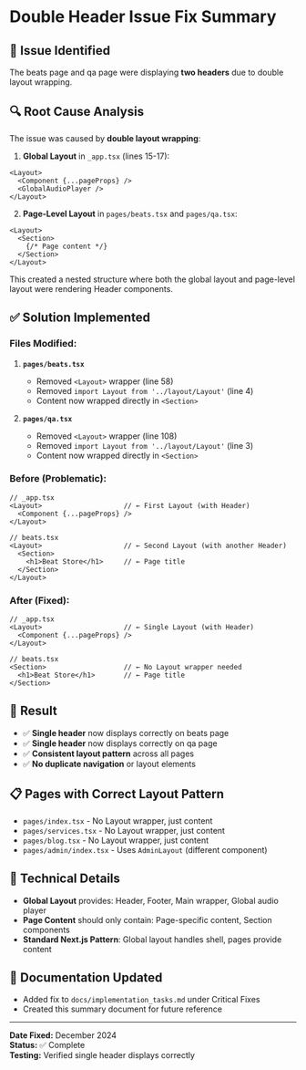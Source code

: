 # Double Header Issue Fix Summary

## 🐛 **Issue Identified**
The beats page and qa page were displaying **two headers** due to double layout wrapping.

## 🔍 **Root Cause Analysis**
The issue was caused by **double layout wrapping**:

1. **Global Layout** in `_app.tsx` (lines 15-17):
```tsx
<Layout>
  <Component {...pageProps} />
  <GlobalAudioPlayer />
</Layout>
```

2. **Page-Level Layout** in `pages/beats.tsx` and `pages/qa.tsx`:
```tsx
<Layout>
  <Section>
    {/* Page content */}
  </Section>
</Layout>
```

This created a nested structure where both the global layout and page-level layout were rendering Header components.

## ✅ **Solution Implemented**

### **Files Modified:**
1. **`pages/beats.tsx`**
   - Removed `<Layout>` wrapper (line 58)
   - Removed `import Layout from '../layout/Layout'` (line 4)
   - Content now wrapped directly in `<Section>`

2. **`pages/qa.tsx`**
   - Removed `<Layout>` wrapper (line 108)
   - Removed `import Layout from '../layout/Layout'` (line 3)
   - Content now wrapped directly in `<Section>`

### **Before (Problematic):**
```tsx
// _app.tsx
<Layout>                    // ← First Layout (with Header)
  <Component {...pageProps} />
</Layout>

// beats.tsx  
<Layout>                    // ← Second Layout (with another Header)
  <Section>
    <h1>Beat Store</h1>     // ← Page title
  </Section>
</Layout>
```

### **After (Fixed):**
```tsx
// _app.tsx
<Layout>                    // ← Single Layout (with Header)
  <Component {...pageProps} />
</Layout>

// beats.tsx  
<Section>                   // ← No Layout wrapper needed
  <h1>Beat Store</h1>       // ← Page title
</Section>
```

## 🎯 **Result**
- ✅ **Single header** now displays correctly on beats page
- ✅ **Single header** now displays correctly on qa page
- ✅ **Consistent layout pattern** across all pages
- ✅ **No duplicate navigation** or layout elements

## 📋 **Pages with Correct Layout Pattern**
- `pages/index.tsx` - No Layout wrapper, just content
- `pages/services.tsx` - No Layout wrapper, just content  
- `pages/blog.tsx` - No Layout wrapper, just content
- `pages/admin/index.tsx` - Uses `AdminLayout` (different component)

## 🔧 **Technical Details**
- **Global Layout** provides: Header, Footer, Main wrapper, Global audio player
- **Page Content** should only contain: Page-specific content, Section components
- **Standard Next.js Pattern**: Global layout handles shell, pages provide content

## 📝 **Documentation Updated**
- Added fix to `docs/implementation_tasks.md` under Critical Fixes
- Created this summary document for future reference

---
**Date Fixed:** December 2024  
**Status:** ✅ Complete  
**Testing:** Verified single header displays correctly 